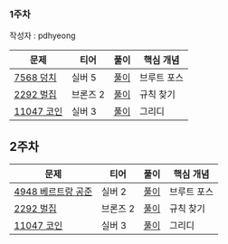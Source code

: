 ### 1주차

작성자 : pdhyeong

|문제|티어|풀이|핵심 개념|
|---|---|---|---|
|[7568 덩치](https://www.acmicpc.net/problem/7568)|실버 5|[풀이](https://github.com/Hod0ri/Algorithm_Semina/blob/main/3rd_Algorithm/pdhyeong/baek7568.md)|브루트 포스|
|[2292 벌집](https://www.acmicpc.net/problem/2292)|브론즈 2|[풀이](https://github.com/Hod0ri/Algorithm_Semina/blob/main/3rd_Algorithm/pdhyeong/baek2292.md)|규칙 찾기|
|[11047 코인](https://www.acmicpc.net/problem/11047)|실버 3|[풀이](https://github.com/Hod0ri/Algorithm_Semina/blob/main/3rd_Algorithm/pdhyeong/baek11047.md)|그리디|


## 2주차

|문제|티어|풀이|핵심 개념|
|---|---|---|---|
|[4948 베르트랑 공준](https://www.acmicpc.net/problem/4948)|실버 2|[풀이](https://github.com/Hod0ri/Algorithm_Semina/blob/main/3rd_Algorithm/pdhyeong/baek4948.md)|브루트 포스|
|[2292 벌집](https://www.acmicpc.net/problem/2292)|브론즈 2|[풀이](https://github.com/Hod0ri/Algorithm_Semina/blob/main/3rd_Algorithm/pdhyeong/baek2292.md)|규칙 찾기|
|[11047 코인](https://www.acmicpc.net/problem/11047)|실버 3|[풀이](https://github.com/Hod0ri/Algorithm_Semina/blob/main/3rd_Algorithm/pdhyeong/baek11047.md)|그리디|
